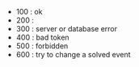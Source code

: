 <ul>
<li>100 : ok</li>
<li>200 :</li>
<li>300 : server or database error</li>
<li>400 : bad token</li>
<li>500 : forbidden</li>
<li>600 : try to change a solved event</li>
</ul>
